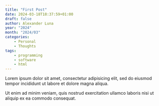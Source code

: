 ```yaml
---
title: "First Post"
date: 2024-03-18T18:37:59+01:00
draft: false
author: Alexander Luna
year: "2024"
month: "2024/03"
categories:
    - Personal
    - Thoughts
tags:
    - programming
    - software
    - html
---
```


Lorem ipsum dolor sit amet, consectetur adipisicing elit, sed do eiusmod
tempor incididunt ut labore et dolore magna aliqua.

<!--more-->

Ut enim ad minim veniam, quis nostrud exercitation ullamco laboris nisi ut
aliquip ex ea commodo consequat.
